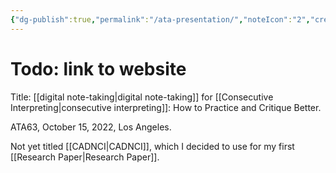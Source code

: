 ```yaml
---
{"dg-publish":true,"permalink":"/ata-presentation/","noteIcon":"2","created":"","updated":""}
---
```


# Todo: link to website

Title: [[digital note-taking\|digital note-taking]] for [[Consecutive Interpreting\|consecutive interpreting]]: How to Practice and Critique Better.

ATA63, October 15, 2022, Los Angeles.

Not yet titled [[CADNCI\|CADNCI]], which I decided to use for my first [[Research Paper\|Research Paper]].

